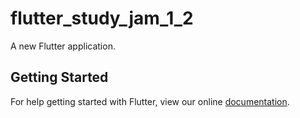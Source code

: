 # flutter_study_jam_1_2

A new Flutter application.

## Getting Started

For help getting started with Flutter, view our online
[documentation](https://flutter.io/).

